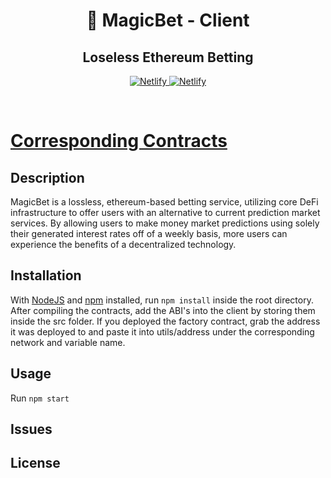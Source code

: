 <h1 align="center">
  <Span role="img" aria-label="tophat">
    🎩
  </Span>
  MagicBet - Client
</h1>
<h2 align="center">Loseless Ethereum Betting</h2>

<p align="center">
    <a href="https://MagicBet.github.io/MagicBet-Client">
    <img src="https://cdn.jsdelivr.net/gh/storybookjs/brand@master/badge/badge-storybook.svg" alt="Netlify" />
    </a>
    <a href="https://app.netlify.com/sites/magicbet/deploys">
    <img src="https://api.netlify.com/api/v1/badges/c995206c-1474-44fd-859d-c43c483fbb40/deploy-status" alt="Netlify" />
    </a>
</p>

<br/>

# [Corresponding Contracts](https://github.com/MagicBet/MagicBet-Contracts)

## Description

MagicBet is a lossless, ethereum-based betting service, utilizing core DeFi infrastructure to offer users with an alternative to current prediction market services. By allowing users to make money market predictions using solely their generated interest rates off of a weekly basis, more users can experience the benefits of a decentralized technology.

## Installation

With [NodeJS](https://nodejs.org/) and [npm](https://www.npmjs.com/) installed, run `npm install` inside the root directory.
After compiling the contracts, add the ABI's into the client by storing them inside the src folder.
If you deployed the factory contract, grab the address it was deployed to and paste it into utils/address under the corresponding network and variable name.

## Usage

Run `npm start`

## Issues

## License
